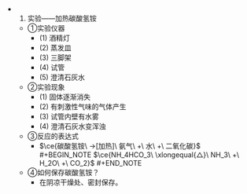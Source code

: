 -
  1. 实验——加热碳酸氢铵
	- ①实验仪器
		- (1) 酒精灯
		- (2) 蒸发皿
		- (3) 三脚架
		- (4) 试管
		- (5) 澄清石灰水
	- ②实验现象
		- (1) 固体逐渐消失
		- (2) 有刺激性气味的气体产生
		- (3) 试管内壁有水雾
		- (4) 澄清石灰水变浑浊
	- ③反应的表达式
		- $\ce{碳酸氢铵\ ->[加热]\ 氨气\ +\ 水\ +\ 二氧化碳}$
		  #+BEGIN_NOTE
		  $\ce{NH_4HCO_3\ \xlongequal{△}\ NH_3\ +\ H_2O\ +\ CO_2}$
		  #+END_NOTE
	- ④如何保存碳酸氢铵？
		- 在阴凉干燥处、密封保存。